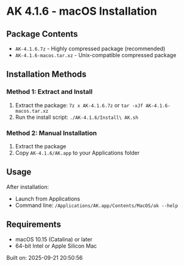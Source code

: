 # AK 4.1.6 - macOS Installation

## Package Contents
- `AK-4.1.6.7z` - Highly compressed package (recommended)
- `AK-4.1.6-macos.tar.xz` - Unix-compatible compressed package

## Installation Methods

### Method 1: Extract and Install
1. Extract the package: `7z x AK-4.1.6.7z` or `tar -xJf AK-4.1.6-macos.tar.xz`
2. Run the install script: `./AK-4.1.6/Install\ AK.sh`

### Method 2: Manual Installation
1. Extract the package
2. Copy `AK-4.1.6/AK.app` to your Applications folder

## Usage
After installation:
- Launch from Applications
- Command line: `/Applications/AK.app/Contents/MacOS/ak --help`

## Requirements
- macOS 10.15 (Catalina) or later
- 64-bit Intel or Apple Silicon Mac

Built on: 2025-09-21 20:50:56
